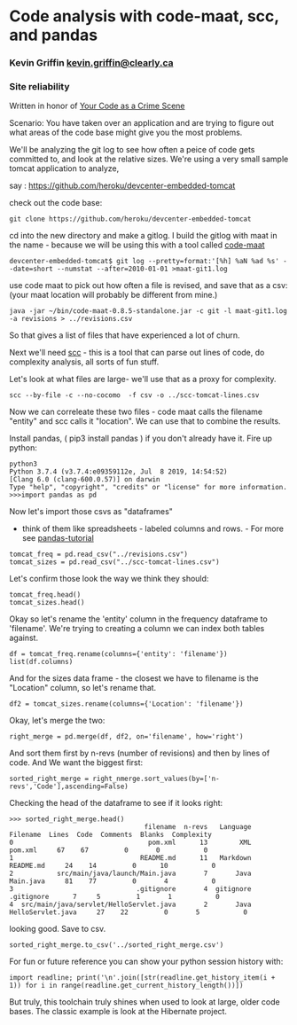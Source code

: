 # Code analysis with code-maat, scc, and pandas
### Kevin Griffin <kevin.griffin@clearly.ca>
### Site reliability
Written in  honor of [Your Code as a Crime Scene](https://pragprog.com/titles/atcrime/)

Scenario: You have taken over an application and are trying to figure out what areas of the code base might give you the most problems.

We'll be analyzing  the git log to see how often a peice of code gets committed to, and look at the relative sizes. 
We're using a very small sample tomcat application to analyze,

say : https://github.com/heroku/devcenter-embedded-tomcat


check out the code base:
```
git clone https://github.com/heroku/devcenter-embedded-tomcat
```
cd into the new directory and make a gitlog. I build the gitlog with maat in the name - because we will be using this with a tool called [code-maat](https://github.com/adamtornhill/code-maat)

```
devcenter-embedded-tomcat$ git log --pretty=format:'[%h] %aN %ad %s' --date=short --numstat --after=2010-01-01 >maat-git1.log
```
use code maat to pick out how often a file is revised, and save that as a csv:
(your maat location will probably be different from mine.)
```
java -jar ~/bin/code-maat-0.8.5-standalone.jar -c git -l maat-git1.log -a revisions > ../revisions.csv
```
So that gives a list of files that have experienced a lot of churn.

Next we'll need [scc](https://github.com/boyter/scc) - this is a tool that can parse out lines of code, do complexity analysis, all sorts of fun stuff.

Let's look at what files are large- we'll use that as  a proxy for complexity.
```
scc --by-file -c --no-cocomo  -f csv -o ../scc-tomcat-lines.csv
```
Now we can correleate these two files - code maat calls the filename "entity" and scc calls it "location". We can use that to combine the results.

Install pandas, ( pip3 install pandas ) if you don't already have it.
Fire up python:

```
python3
Python 3.7.4 (v3.7.4:e09359112e, Jul  8 2019, 14:54:52)
[Clang 6.0 (clang-600.0.57)] on darwin
Type "help", "copyright", "credits" or "license" for more information.
>>>import pandas as pd
```

Now let's import those csvs as "dataframes" 
- think of them like spreadsheets - labeled columns and rows. - For more see [pandas-tutorial](https://www.datacamp.com/community/tutorials/pandas-tutorial-dataframe-python)
```
tomcat_freq = pd.read_csv("../revisions.csv")
tomcat_sizes = pd.read_csv("../scc-tomcat-lines.csv")
```
Let's confirm those look the way we think they should:
```
tomcat_freq.head()
tomcat_sizes.head()
```
Okay so let's rename the 'entity' column in the frequency dataframe to 'filename'. We're trying to creating a column we can index both tables against.
```
df = tomcat_freq.rename(columns={'entity': 'filename'})
list(df.columns)
```
And for the sizes data frame - the closest we have to filename is the "Location" column, so let's rename that.
```
df2 = tomcat_sizes.rename(columns={'Location': 'filename'})
```

Okay, let's merge the two:
```
right_merge = pd.merge(df, df2, on='filename', how='right')
```
And sort them first by n-revs (number of revisions) and then by lines of code. And We want the biggest first:
```
sorted_right_merge = right_nmerge.sort_values(by=['n-revs','Code'],ascending=False)
```
Checking the head of the dataframe to see if it looks right:
```
>>> sorted_right_merge.head()
                                  filename  n-revs   Language           Filename  Lines  Code  Comments  Blanks  Complexity
0                                  pom.xml      13        XML            pom.xml     67    67         0       0           0
1                                README.md      11   Markdown          README.md     24    14         0      10           0
2           src/main/java/launch/Main.java       7       Java          Main.java     81    77         0       4           0
3                               .gitignore       4  gitignore         .gitignore      7     5         1       1           0
4  src/main/java/servlet/HelloServlet.java       2       Java  HelloServlet.java     27    22         0       5           0
```
looking good. Save to csv.
```
sorted_right_merge.to_csv('../sorted_right_merge.csv')
```

For fun or future reference you can show your python session history with:
```
import readline; print('\n'.join([str(readline.get_history_item(i + 1)) for i in range(readline.get_current_history_length())])
```
But truly, this toolchain truly shines when used to look at large, older code bases. The classic example is look at the Hibernate project.

